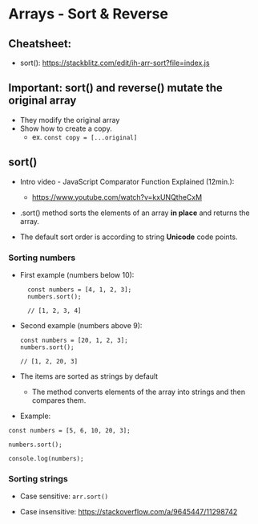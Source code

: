 
# Arrays - Sort & Reverse

<!-- 
Status: draft (just some notes)
-->




## Cheatsheet:
- sort(): https://stackblitz.com/edit/ih-arr-sort?file=index.js

<!--
UPDATE: NOW WE HAVE DETAILED EXAMPLES OF .sort() IN THE FAQs
UPDATE: NOW WE HAVE DETAILED EXAMPLES OF .sort() IN THE FAQs
UPDATE: NOW WE HAVE DETAILED EXAMPLES OF .sort() IN THE FAQs
UPDATE: NOW WE HAVE DETAILED EXAMPLES OF .sort() IN THE FAQs
-->



## Important: sort() and reverse() mutate the original array
- They modify the original array
- Show how to create a copy.
  - ex. `const copy = [...original]`




## sort()

- Intro video - JavaScript Comparator Function Explained (12min.): 
  - https://www.youtube.com/watch?v=kxUNQtheCxM

- .sort() method sorts the elements of an array **in place** and returns the array.

- The default sort order is according to string **Unicode** code points.




### Sorting numbers

- First example (numbers below 10):

  ```
    const numbers = [4, 1, 2, 3];
    numbers.sort();

    // [1, 2, 3, 4]
  ```

- Second example (numbers above 9):

  ```
  const numbers = [20, 1, 2, 3];
  numbers.sort();
  
  // [1, 2, 20, 3]
  ```



- The items are sorted as strings by default
  - The method converts elements of the array into strings and then compares them.


- Example:

```
const numbers = [5, 6, 10, 20, 3];

numbers.sort();

console.log(numbers);

```


### Sorting strings

- Case sensitive: `arr.sort()`

- Case insensitive: https://stackoverflow.com/a/9645447/11298742



